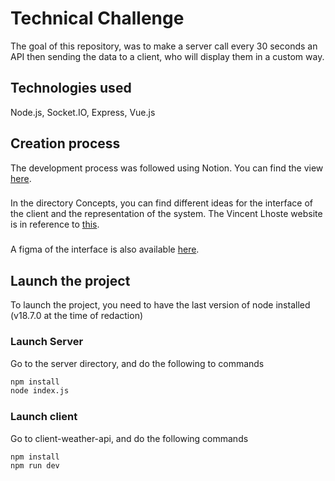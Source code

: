 # Technical Challenge
The goal of this repository, was to make a server call every 30 seconds an API then sending the data to a client, who will display them in a custom way.

## Technologies used
Node.js, Socket.IO, Express, Vue.js

## Creation process
The development process was followed using Notion. You can find the view [here](https://82l.notion.site/82l/ccf152bf4554419ab3429a91bfe84880?v=6c2254b1733d4839b2a3830b19c3de5b). 
###
In the directory Concepts, you can find different ideas for the interface of the client and the representation of the system. The Vincent Lhoste website is in reference to [this](https://littlemeteo.com/).
###
A figma of the interface is also available [here](https://www.figma.com/file/CJv9fOBLlVpFwrk4vmQoMj/DT-API-Interface?node-id=2%3A19).

## Launch the project
To launch the project, you need to have the last version of node installed (v18.7.0 at the time of redaction)

### Launch Server
Go to the server directory, and do the following to commands
```sh
npm install
node index.js
```

### Launch client
Go to client-weather-api, and do the following commands
```sh
npm install
npm run dev
```

